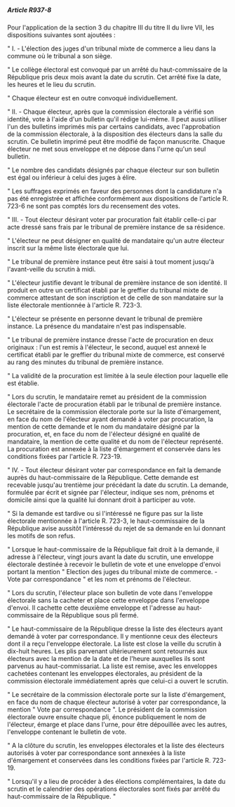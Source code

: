 ##### Article R937-8

Pour l'application de la section 3 du chapitre III du titre II du livre VII, les dispositions suivantes sont ajoutées :

" I. - L'élection des juges d'un tribunal mixte de commerce a lieu dans la commune où le tribunal a son siège.

" Le collège électoral est convoqué par un arrêté du haut-commissaire de la République pris deux mois avant la date du scrutin. Cet arrêté fixe la date, les heures et le lieu du scrutin.

" Chaque électeur est en outre convoqué individuellement.

" II. - Chaque électeur, après que la commission électorale a vérifié son identité, vote à l'aide d'un bulletin qu'il rédige lui-même. Il peut aussi utiliser l'un des bulletins imprimés mis par certains candidats, avec l'approbation de la commission électorale, à la disposition des électeurs dans la salle du scrutin. Ce bulletin imprimé peut être modifié de façon manuscrite. Chaque électeur ne met sous enveloppe et ne dépose dans l'urne qu'un seul bulletin.

" Le nombre des candidats désignés par chaque électeur sur son bulletin est égal ou inférieur à celui des juges à élire.

" Les suffrages exprimés en faveur des personnes dont la candidature n'a pas été enregistrée et affichée conformément aux dispositions de l'article R. 723-6 ne sont pas comptés lors du recensement des votes.

" III. - Tout électeur désirant voter par procuration fait établir celle-ci par acte dressé sans frais par le tribunal de première instance de sa résidence.

" L'électeur ne peut désigner en qualité de mandataire qu'un autre électeur inscrit sur la même liste électorale que lui.

" Le tribunal de première instance peut être saisi à tout moment jusqu'à l'avant-veille du scrutin à midi.

" L'électeur justifie devant le tribunal de première instance de son identité. Il produit en outre un certificat établi par le greffier du tribunal mixte de commerce attestant de son inscription et de celle de son mandataire sur la liste électorale mentionnée à l'article R. 723-3.

" L'électeur se présente en personne devant le tribunal de première instance. La présence du mandataire n'est pas indispensable.

" Le tribunal de première instance dresse l'acte de procuration en deux originaux : l'un est remis à l'électeur, le second, auquel est annexé le certificat établi par le greffier du tribunal mixte de commerce, est conservé au rang des minutes du tribunal de première instance.

" La validité de la procuration est limitée à la seule élection pour laquelle elle est établie.

" Lors du scrutin, le mandataire remet au président de la commission électorale l'acte de procuration établi par le tribunal de première instance. Le secrétaire de la commission électorale porte sur la liste d'émargement, en face du nom de l'électeur ayant demandé à voter par procuration, la mention de cette demande et le nom du mandataire désigné par la procuration, et, en face du nom de l'électeur désigné en qualité de mandataire, la mention de cette qualité et du nom de l'électeur représenté. La procuration est annexée à la liste d'émargement et conservée dans les conditions fixées par l'article R. 723-19.

" IV. - Tout électeur désirant voter par correspondance en fait la demande auprès du haut-commissaire de la République. Cette demande est recevable jusqu'au trentième jour précédant la date du scrutin. La demande, formulée par écrit et signée par l'électeur, indique ses nom, prénoms et domicile ainsi que la qualité lui donnant droit à participer au vote.

" Si la demande est tardive ou si l'intéressé ne figure pas sur la liste électorale mentionnée à l'article R. 723-3, le haut-commissaire de la République avise aussitôt l'intéressé du rejet de sa demande en lui donnant les motifs de son refus.

" Lorsque le haut-commissaire de la République fait droit à la demande, il adresse à l'électeur, vingt jours avant la date du scrutin, une enveloppe électorale destinée à recevoir le bulletin de vote et une enveloppe d'envoi portant la mention " Election des juges du tribunal mixte de commerce. - Vote par correspondance " et les nom et prénoms de l'électeur.

" Lors du scrutin, l'électeur place son bulletin de vote dans l'enveloppe électorale sans la cacheter et place cette enveloppe dans l'enveloppe d'envoi. Il cachette cette deuxième enveloppe et l'adresse au haut-commissaire de la République sous pli fermé.

" Le haut-commissaire de la République dresse la liste des électeurs ayant demandé à voter par correspondance. Il y mentionne ceux des électeurs dont il a reçu l'enveloppe électorale. La liste est close la veille du scrutin à dix-huit heures. Les plis parvenant ultérieurement sont retournés aux électeurs avec la mention de la date et de l'heure auxquelles ils sont parvenus au haut-commissariat. La liste est remise, avec les enveloppes cachetées contenant les enveloppes électorales, au président de la commission électorale immédiatement après que celui-ci a ouvert le scrutin.

" Le secrétaire de la commission électorale porte sur la liste d'émargement, en face du nom de chaque électeur autorisé à voter par correspondance, la mention " Vote par correspondance ". Le président de la commission électorale ouvre ensuite chaque pli, énonce publiquement le nom de l'électeur, émarge et place dans l'urne, pour être dépouillée avec les autres, l'enveloppe contenant le bulletin de vote.

" A la clôture du scrutin, les enveloppes électorales et la liste des électeurs autorisés à voter par correspondance sont annexées à la liste d'émargement et conservées dans les conditions fixées par l'article R. 723-19.

" Lorsqu'il y a lieu de procéder à des élections complémentaires, la date du scrutin et le calendrier des opérations électorales sont fixés par arrêté du haut-commissaire de la République. "

